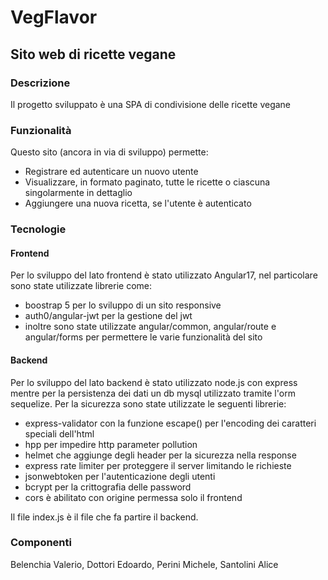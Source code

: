 # VegFlavor

## Sito web di ricette vegane
### Descrizione 
Il progetto sviluppato è una SPA di condivisione delle ricette vegane
### Funzionalità
Questo sito (ancora in via di sviluppo) permette:
- Registrare ed autenticare un nuovo utente
- Visualizzare, in formato paginato, tutte le ricette o ciascuna singolarmente in dettaglio
- Aggiungere una nuova ricetta, se l'utente è autenticato
### Tecnologie
#### Frontend
Per lo sviluppo del lato frontend è stato utilizzato Angular17, nel particolare sono state utilizzate librerie come:
- boostrap 5 per lo sviluppo di un sito responsive 
- auth0/angular-jwt per la gestione del jwt 
- inoltre sono state utilizzate angular/common, angular/route e angular/forms per permettere le varie funzionalità del sito
 
#### Backend
Per lo sviluppo del lato backend è stato utilizzato node.js con express mentre per la persistenza dei dati un db mysql
utilizzato tramite l'orm sequelize.
Per la sicurezza sono state utilizzate le seguenti librerie:
- express-validator con la funzione escape() per l'encoding dei caratteri speciali dell'html
- hpp per impedire http parameter pollution
- helmet che aggiunge degli header per la sicurezza nella response
- express rate limiter per proteggere il server limitando le richieste
- jsonwebtoken per l'autenticazione degli utenti
- bcrypt per la crittografia delle password
- cors è abilitato con origine permessa solo il frontend
  
Il file index.js è il file che fa partire il backend.
### Componenti
Belenchia Valerio, Dottori Edoardo, Perini Michele, Santolini Alice

